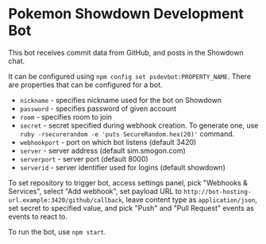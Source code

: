 Pokemon Showdown Development Bot
================================

This bot receives commit data from GitHub, and posts in the Showdown chat.

It can be configured using `npm config set psdevbot:PROPERTY_NAME`. There are
properties that can be configured for a bot.

-   `nickname` - specifies nickname used for the bot on Showdown
-   `password` - specifies password of given account
-   `room` - specifies room to join
-   `secret` - secret specified during webhook creation. To generate one, use
    `ruby -rsecurerandom -e 'puts SecureRandom.hex(20)'` command.
-   `webhookport` - port on which bot listens (default 3420)
-   `server` - server address (default sim.smogon.com)
-   `serverport` - server port (default 8000)
-   `serverid` - server identifier used for logins (default showdown)

To set repository to trigger bot, access settings panel, pick "Webhooks
& Services", select "Add webhook", set payload URL to
`http://bot-hosting-url.example:3420/github/callback`, leave content type as
`application/json`, set secret to specified value, and pick "Push" and
"Pull Request" events as events to react to.

To run the bot, use `npm start`.
